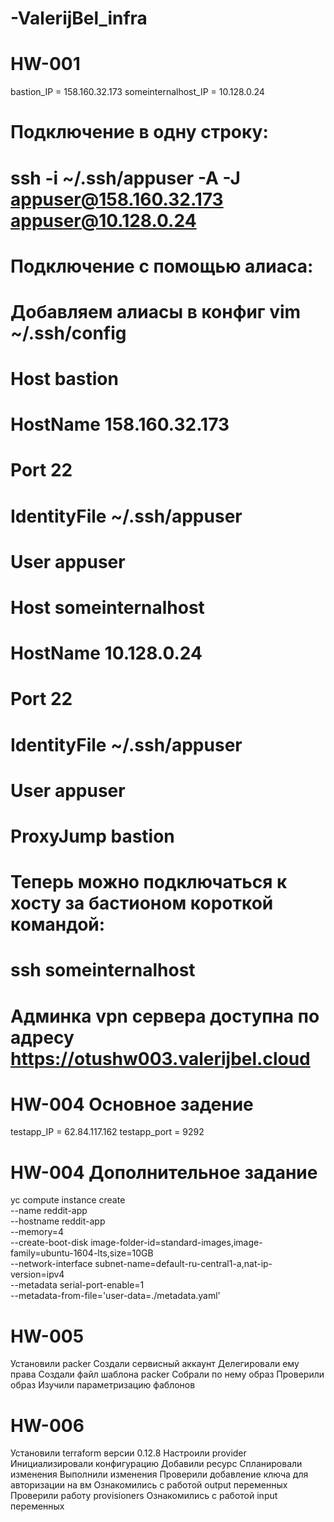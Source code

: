 # -ValerijBel_infra

# HW-001
bastion_IP = 158.160.32.173
someinternalhost_IP = 10.128.0.24

# Подключение в одну строку:
# ssh -i ~/.ssh/appuser -A -J appuser@158.160.32.173 appuser@10.128.0.24

# Подключение с помощью алиаса:

# Добавляем алиасы в конфиг vim ~/.ssh/config
# Host bastion
#   HostName 158.160.32.173
#   Port 22
#   IdentityFile ~/.ssh/appuser
#   User appuser

# Host someinternalhost
#   HostName 10.128.0.24
#   Port 22
#   IdentityFile ~/.ssh/appuser
#   User appuser
#   ProxyJump bastion

# Теперь можно подключаться к хосту за бастионом короткой командой:
# ssh someinternalhost

# Админка vpn сервера доступна по адресу https://otushw003.valerijbel.cloud

# HW-004 Основное задение
testapp_IP = 62.84.117.162
testapp_port = 9292

# HW-004 Дополнительное задание
yc compute instance create \
  --name reddit-app \
  --hostname reddit-app \
  --memory=4 \
  --create-boot-disk image-folder-id=standard-images,image-family=ubuntu-1604-lts,size=10GB \
  --network-interface subnet-name=default-ru-central1-a,nat-ip-version=ipv4 \
  --metadata serial-port-enable=1 \
  --metadata-from-file='user-data=./metadata.yaml'

# HW-005
Установили packer
Создали сервисный аккаунт
Делегировали ему права
Создали файл шаблона packer
Собрали по нему образ
Проверили образ
Изучили параметризацию фаблонов

# HW-006
Установили terraform версии 0.12.8
Настроили provider
Инициализировали конфигурацию
Добавили ресурс
Спланировали изменения
Выполнили изменения
Проверили добавление ключа для авторизации на вм
Ознакомились с работой output переменных
Проверили работу provisioners
Ознакомились с работой input переменных
